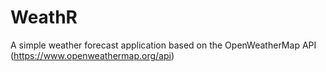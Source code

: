 # WeathR
A simple weather forecast application based on the OpenWeatherMap API (https://www.openweathermap.org/api)
